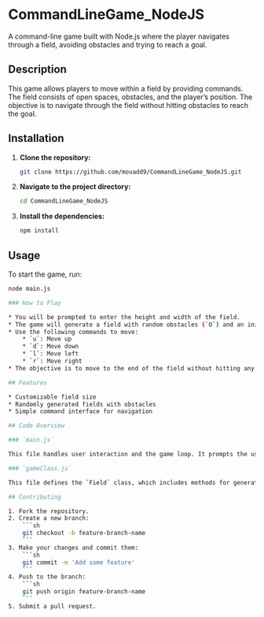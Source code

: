 # CommandLineGame_NodeJS

A command-line game built with Node.js where the player navigates through a field, avoiding obstacles and trying to reach a goal.

## Description

This game allows players to move within a field by providing commands. The field consists of open spaces, obstacles, and the player’s position. The objective is to navigate through the field without hitting obstacles to reach the goal.

## Installation

1. **Clone the repository:**
    ```sh
    git clone https://github.com/mouadd9/CommandLineGame_NodeJS.git
    ```
2. **Navigate to the project directory:**
    ```sh
    cd CommandLineGame_NodeJS
    ```
3. **Install the dependencies:**
    ```sh
    npm install
    ```

## Usage

To start the game, run:
```sh
node main.js

### How to Play

* You will be prompted to enter the height and width of the field.
* The game will generate a field with random obstacles (`O`) and an initial player position (`*`).
* Use the following commands to move:
    * `u`: Move up
    * `d`: Move down
    * `l`: Move left
    * `r`: Move right
* The objective is to move to the end of the field without hitting any obstacles.

## Features

* Customizable field size
* Randomly generated fields with obstacles
* Simple command interface for navigation

## Code Overview

### `main.js`

This file handles user interaction and the game loop. It prompts the user for the field size, generates the field, and processes user commands to move the player.

### `gameClass.js`

This file defines the `Field` class, which includes methods for generating the field, printing the field, and moving the player within the field.

## Contributing

1. Fork the repository.
2. Create a new branch:
    ```sh
    git checkout -b feature-branch-name
    ```
3. Make your changes and commit them:
    ```sh
    git commit -m 'Add some feature'
    ```
4. Push to the branch:
    ```sh
    git push origin feature-branch-name
    ```
5. Submit a pull request.

